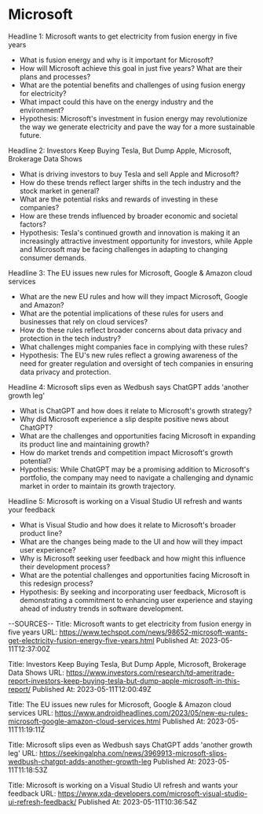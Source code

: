 # Microsoft

Headline 1: Microsoft wants to get electricity from fusion energy in five years
- What is fusion energy and why is it important for Microsoft?
- How will Microsoft achieve this goal in just five years? What are their plans and processes?
- What are the potential benefits and challenges of using fusion energy for electricity?
- What impact could this have on the energy industry and the environment?
- Hypothesis: Microsoft's investment in fusion energy may revolutionize the way we generate electricity and pave the way for a more sustainable future.

Headline 2: Investors Keep Buying Tesla, But Dump Apple, Microsoft, Brokerage Data Shows
- What is driving investors to buy Tesla and sell Apple and Microsoft?
- How do these trends reflect larger shifts in the tech industry and the stock market in general?
- What are the potential risks and rewards of investing in these companies?
- How are these trends influenced by broader economic and societal factors?
- Hypothesis: Tesla's continued growth and innovation is making it an increasingly attractive investment opportunity for investors, while Apple and Microsoft may be facing challenges in adapting to changing consumer demands.

Headline 3: The EU issues new rules for Microsoft, Google & Amazon cloud services
- What are the new EU rules and how will they impact Microsoft, Google and Amazon?
- What are the potential implications of these rules for users and businesses that rely on cloud services?
- How do these rules reflect broader concerns about data privacy and protection in the tech industry?
- What challenges might companies face in complying with these rules?
- Hypothesis: The EU's new rules reflect a growing awareness of the need for greater regulation and oversight of tech companies in ensuring data privacy and protection.

Headline 4: Microsoft slips even as Wedbush says ChatGPT adds 'another growth leg'
- What is ChatGPT and how does it relate to Microsoft's growth strategy?
- Why did Microsoft experience a slip despite positive news about ChatGPT?
- What are the challenges and opportunities facing Microsoft in expanding its product line and maintaining growth?
- How do market trends and competition impact Microsoft's growth potential?
- Hypothesis: While ChatGPT may be a promising addition to Microsoft's portfolio, the company may need to navigate a challenging and dynamic market in order to maintain its growth trajectory.

Headline 5: Microsoft is working on a Visual Studio UI refresh and wants your feedback
- What is Visual Studio and how does it relate to Microsoft's broader product line?
- What are the changes being made to the UI and how will they impact user experience?
- Why is Microsoft seeking user feedback and how might this influence their development process?
- What are the potential challenges and opportunities facing Microsoft in this redesign process?
- Hypothesis: By seeking and incorporating user feedback, Microsoft is demonstrating a commitment to enhancing user experience and staying ahead of industry trends in software development.

--SOURCES--
Title: Microsoft wants to get electricity from fusion energy in five years
URL: https://www.techspot.com/news/98652-microsoft-wants-get-electricity-fusion-energy-five-years.html
Published At: 2023-05-11T12:37:00Z

Title: Investors Keep Buying Tesla, But Dump Apple, Microsoft, Brokerage Data Shows
URL: https://www.investors.com/research/td-ameritrade-report-investors-keep-buying-tesla-but-dump-apple-microsoft-in-this-report/
Published At: 2023-05-11T12:00:49Z

Title: The EU issues new rules for Microsoft, Google & Amazon cloud services
URL: https://www.androidheadlines.com/2023/05/new-eu-rules-microsoft-google-amazon-cloud-services.html
Published At: 2023-05-11T11:19:11Z

Title: Microsoft slips even as Wedbush says ChatGPT adds 'another growth leg'
URL: https://seekingalpha.com/news/3969913-microsoft-slips-wedbush-chatgpt-adds-another-growth-leg
Published At: 2023-05-11T11:18:53Z

Title: Microsoft is working on a Visual Studio UI refresh and wants your feedback
URL: https://www.xda-developers.com/microsoft-visual-studio-ui-refresh-feedback/
Published At: 2023-05-11T10:36:54Z

